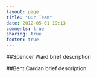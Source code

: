 ```yaml
---
layout: page
title: "Our Team"
date: 2012-05-01 19:13
comments: true
sharing: true
footer: true
---
```

##Spencer Ward
brief description

##Bent Cardan
brief description
